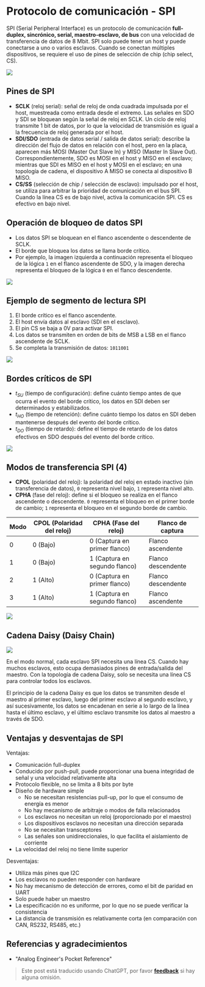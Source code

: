 # Protocolo de comunicación - SPI

SPI (Serial Peripheral Interface) es un protocolo de comunicación **full-duplex, sincrónico, serial, maestro-esclavo, de bus** con una velocidad de transferencia de datos de 8 Mbit. SPI solo puede tener un host y puede conectarse a uno o varios esclavos. Cuando se conectan múltiples dispositivos, se requiere el uso de pines de selección de chip (chip select, CS).

![](https://img.wiki-power.com/d/wiki-media/img/20210911095950.png)

## Pines de SPI

- **SCLK** (reloj serial): señal de reloj de onda cuadrada impulsada por el host, muestreada como entrada desde el extremo. Las señales en SDO y SDI se bloquean según la señal de reloj en SCLK. Un ciclo de reloj transmite 1 bit de datos, por lo que la velocidad de transmisión es igual a la frecuencia de reloj generada por el host.
- **SDI/SDO** (entrada de datos serial / salida de datos serial): describe la dirección del flujo de datos en relación con el host, pero en la placa, aparecen más MOSI (Master Out Slave In) y MISO (Master In Slave Out). Correspondientemente, SDO es MOSI en el host y MISO en el esclavo; mientras que SDI es MISO en el host y MOSI en el esclavo; en una topología de cadena, el dispositivo A MISO se conecta al dispositivo B MISO.
- **CS/SS** (selección de chip / selección de esclavo): impulsado por el host, se utiliza para arbitrar la prioridad de comunicación en el bus SPI. Cuando la línea CS es de bajo nivel, activa la comunicación SPI. CS es efectivo en bajo nivel.

## Operación de bloqueo de datos SPI

- Los datos SPI se bloquean en el flanco ascendente o descendente de SCLK.
- El borde que bloquea los datos se llama borde crítico.
- Por ejemplo, la imagen izquierda a continuación representa el bloqueo de la lógica `1` en el flanco ascendente de SDO, y la imagen derecha representa el bloqueo de la lógica `0` en el flanco descendente.

![](https://img.wiki-power.com/d/wiki-media/img/20211026151750.png)

## Ejemplo de segmento de lectura SPI

1. El borde crítico es el flanco ascendente.
2. El host envía datos al esclavo (SDI en el esclavo).
3. El pin CS se baja a 0V para activar SPI.
4. Los datos se transmiten en orden de bits de MSB a LSB en el flanco ascendente de SCLK.
5. Se completa la transmisión de datos: `1011001`

![](https://img.wiki-power.com/d/wiki-media/img/20211026152228.png)

## Bordes críticos de SPI

- $t_{SU}$ (tiempo de configuración): define cuánto tiempo antes de que ocurra el evento del borde crítico, los datos en SDI deben ser determinados y estabilizados.
- $t_{HO}$ (tiempo de retención): define cuánto tiempo los datos en SDI deben mantenerse después del evento del borde crítico.
- $t_{DO}$ (tiempo de retardo): define el tiempo de retardo de los datos efectivos en SDO después del evento del borde crítico.

![](https://img.wiki-power.com/d/wiki-media/img/20211026160940.png)

## Modos de transferencia SPI (4)

- **CPOL** (polaridad del reloj): la polaridad del reloj en estado inactivo (sin transferencia de datos), `0` representa nivel bajo, `1` representa nivel alto.
- **CPHA** (fase del reloj): define si el bloqueo se realiza en el flanco ascendente o descendente. `0` representa el bloqueo en el primer borde de cambio; `1` representa el bloqueo en el segundo borde de cambio.

| Modo | CPOL (Polaridad del reloj) | CPHA (Fase del reloj)         | Flanco de captura  |
| ---- | -------------------------- | ----------------------------- | ------------------ |
| 0    | 0 (Bajo)                   | 0 (Captura en primer flanco)  | Flanco ascendente  |
| 1    | 0 (Bajo)                   | 1 (Captura en segundo flanco) | Flanco descendente |
| 2    | 1 (Alto)                   | 0 (Captura en primer flanco)  | Flanco descendente |
| 3    | 1 (Alto)                   | 1 (Captura en segundo flanco) | Flanco ascendente  |

![](https://img.wiki-power.com/d/wiki-media/img/20211026162028.png)

## Cadena Daisy (Daisy Chain)

![](https://img.wiki-power.com/d/wiki-media/img/20211026164011.png)

En el modo normal, cada esclavo SPI necesita una línea CS. Cuando hay muchos esclavos, esto ocupa demasiados pines de entrada/salida del maestro. Con la topología de cadena Daisy, solo se necesita una línea CS para controlar todos los esclavos.

El principio de la cadena Daisy es que los datos se transmiten desde el maestro al primer esclavo, luego del primer esclavo al segundo esclavo, y así sucesivamente, los datos se encadenan en serie a lo largo de la línea hasta el último esclavo, y el último esclavo transmite los datos al maestro a través de SDO.

## Ventajas y desventajas de SPI

Ventajas:

- Comunicación full-duplex
- Conducido por push-pull, puede proporcionar una buena integridad de señal y una velocidad relativamente alta
- Protocolo flexible, no se limita a 8 bits por byte
- Diseño de hardware simple
  - No se necesitan resistencias pull-up, por lo que el consumo de energía es menor
  - No hay mecanismo de arbitraje o modos de falla relacionados
  - Los esclavos no necesitan un reloj (proporcionado por el maestro)
  - Los dispositivos esclavos no necesitan una dirección separada
  - No se necesitan transceptores
  - Las señales son unidireccionales, lo que facilita el aislamiento de corriente
- La velocidad del reloj no tiene límite superior

Desventajas:

- Utiliza más pines que I2C
- Los esclavos no pueden responder con hardware
- No hay mecanismo de detección de errores, como el bit de paridad en UART
- Solo puede haber un maestro
- La especificación no es uniforme, por lo que no se puede verificar la consistencia
- La distancia de transmisión es relativamente corta (en comparación con CAN, RS232, RS485, etc.)

## Referencias y agradecimientos

- "Analog Engineer's Pocket Reference"

> Este post está traducido usando ChatGPT, por favor [**feedback**](https://github.com/linyuxuanlin/Wiki_MkDocs/issues/new) si hay alguna omisión.
